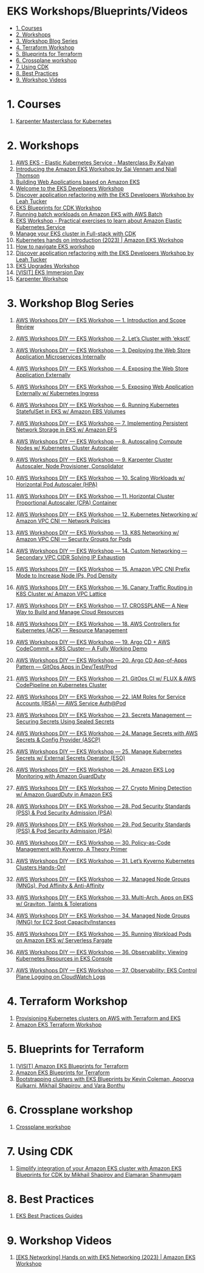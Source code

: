 <h1>EKS Workshops/Blueprints/Videos</h1>

<!-- TOC -->

- [1. Courses](#1-courses)
- [2. Workshops](#2-workshops)
- [3. Workshop Blog Series](#3-workshop-blog-series)
- [4. Terraform Workshop](#4-terraform-workshop)
- [5. Blueprints for Terraform](#5-blueprints-for-terraform)
- [6. Crossplane workshop](#6-crossplane-workshop)
- [7. Using CDK](#7-using-cdk)
- [8. Best Practices](#8-best-practices)
- [9. Workshop Videos](#9-workshop-videos)

<!-- /TOC -->

# 1. Courses

1. [Karpenter Masterclass for Kubernetes](https://www.udemy.com/course/karpenter-masterclass-for-kubernetes)

# 2. Workshops

1. [AWS EKS - Elastic Kubernetes Service - Masterclass By Kalyan](https://www.stacksimplify.com/aws-eks/)
1. [Introducing the Amazon EKS Workshop by Sai Vennam and Niall Thomson](https://aws.amazon.com/blogs/containers/introducing-the-amazon-eks-workshop/)
1. [Building Web Applications based on Amazon EKS](https://catalog.us-east-1.prod.workshops.aws/workshops/9c0aa9ab-90a9-44a6-abe1-8dff360ae428/en-US)
1. [Welcome to the EKS Developers Workshop](https://developers.eksworkshop.com/docs/introduction)
1. [Discover application refactoring with the EKS Developers Workshop by Leah Tucker](https://aws.amazon.com/blogs/containers/discover-application-refactoring-with-the-eks-developers-workshop/)
1. [EKS Blueprints for CDK Workshop](https://catalog.workshops.aws/eks-blueprints-for-cdk/en-US)
1. [Running batch workloads on Amazon EKS with AWS Batch](https://catalog.workshops.aws/running-batch-on-eks/en-US)
1. [EKS Workshop - Practical exercises to learn about Amazon Elastic Kubernetes Service](https://www.eksworkshop.com/)
1. [Manage your EKS cluster in Full-stack with CDK](https://catalog.us-east-1.prod.workshops.aws/workshops/c15012ac-d05d-46b1-8a4a-205e7c9d93c9/en-US/10-intro)
1. [Kubernetes hands on introduction (2023) | Amazon EKS Workshop](https://www.youtube.com/watch?v=_TFk5jQr2lk&list=PLehXSATXjcQGIctop3ok3xIMB1cUCPYEK)
1. [How to navigate EKS workshop](https://aws.plainenglish.io/hands-on-labs-for-amazon-eks-a-great-intro-to-learning-amazon-eks-8be386de483b)
1. [Discover application refactoring with the EKS Developers Workshop by Leah Tucker](https://aws.amazon.com/blogs/containers/discover-application-refactoring-with-the-eks-developers-workshop/)
1. [EKS Upgrades Workshop](https://eks-upgrades-workshop.netlify.app/docs/intro/)
1. [[VISIT] EKS Immersion Day](https://catalog.workshops.aws/eks-immersionday/en-US)
1. [Karpenter Workshop](https://catalog.workshops.aws/karpenter/en-US)

# 3. Workshop Blog Series

1. [AWS Workshops DIY — EKS Workshop — 1. Introduction and Scope Review](https://medium.com/the-aws-way/aws-workshops-diy-eks-workshop-1-introduction-and-scope-review-7599f38f06b3)
1. [AWS Workshops DIY — EKS Workshop — 2. Let’s Cluster with ‘eksctl’](https://medium.com/the-aws-way/aws-workshops-diy-eks-workshop-2-lets-cluster-with-eksctl-e129a4a3be9b)
1. [AWS Workshops DIY — EKS Workshop — 3. Deploying the Web Store Application Microservices Internally](https://medium.com/the-aws-way/aws-workshops-diy-eks-workshop-3-deploying-the-web-store-application-microservices-internally-7eb01cc1dcc8)
1. [AWS Workshops DIY — EKS Workshop — 4. Exposing the Web Store Application Externally](https://medium.com/the-aws-way/aws-workshops-diy-eks-workshop-4-exposing-the-web-store-application-externally-d91768f3ce0c)
1. [AWS Workshops DIY — EKS Workshop — 5. Exposing Web Application Externally w/ Kubernetes Ingress](https://medium.com/the-aws-way/aws-workshops-diy-eks-workshop-5-exposing-web-application-externally-w-kubernetes-ingress-ff413f428f34)
1. [AWS Workshops DIY — EKS Workshop — 6. Running Kubernetes StatefulSet in EKS w/ Amazon EBS Volumes](https://medium.com/the-aws-way/aws-workshops-diy-eks-workshop-6-running-kubernetes-statefulset-in-eks-w-amazon-ebs-volumes-728c4e70e339)
1. [AWS Workshops DIY — EKS Workshop — 7. Implementing Persistent Network Storage in EKS w/ Amazon EFS](https://medium.com/the-aws-way/aws-workshops-diy-eks-workshop-7-implementing-persistent-network-storage-in-eks-w-amazon-efs-72162a8c36cb)
1. [AWS Workshops DIY — EKS Workshop — 8. Autoscaling Compute Nodes w/ Kubernetes Cluster Autoscaler](https://medium.com/the-aws-way/aws-workshops-diy-eks-workshop-8-autoscaling-compute-nodes-w-kubernetes-cluster-autoscaler-fb8b0fe0fa2a)
1. [AWS Workshops DIY — EKS Workshop — 9. Karpenter Cluster Autoscaler, Node Provisioner, Consolidator](https://medium.com/the-aws-way/aws-workshops-diy-eks-workshop-9-karpenter-cluster-autoscaler-node-provisioner-consolidator-fff8b9e03615)
1. [AWS Workshops DIY — EKS Workshop — 10. Scaling Workloads w/ Horizontal Pod Autoscaler (HPA)](https://medium.com/the-aws-way/aws-workshops-diy-eks-workshop-10-scaling-workloads-w-horizontal-pod-autoscaler-hpa-f557aad553ad)
1. [AWS Workshops DIY — EKS Workshop — 11. Horizontal Cluster Proportional Autoscaler (CPA) Container](https://medium.com/the-aws-way/aws-workshops-diy-eks-workshop-11-horizontal-cluster-proportional-autoscaler-cpa-container-8ca11070865b)
1. [AWS Workshops DIY — EKS Workshop — 12. Kubernetes Networking w/ Amazon VPC CNI — Network Policies](https://medium.com/the-aws-way/aws-workshops-diy-eks-workshop-12-kubernetes-networking-w-amazon-vpc-cni-network-policies-0a0d51dc55cd)
1. [AWS Workshops DIY — EKS Workshop — 13. K8S Networking w/ Amazon VPC CNI — Security Groups for Pods](https://medium.com/the-aws-way/aws-workshops-diy-eks-workshop-13-k8s-networking-w-amazon-vpc-cni-security-groups-for-pods-213a346a2360)
1. [AWS Workshops DIY — EKS Workshop — 14. Custom Networking — Secondary VPC CIDR Solving IP Exhaustion](https://medium.com/the-aws-way/aws-workshops-diy-eks-workshop-14-custom-networking-secondary-vpc-cidr-solving-ip-exhaustion-357f3d4e7bac)
1. [AWS Workshops DIY — EKS Workshop — 15. Amazon VPC CNI Prefix Mode to Increase Node IPs, Pod Density](https://medium.com/the-aws-way/aws-workshops-diy-eks-workshop-15-amazon-vpc-cni-prefix-mode-to-increase-node-ips-pod-density-e3b90c7a6d54)
1. [AWS Workshops DIY — EKS Workshop — 16. Canary Traffic Routing in K8S Cluster w/ Amazon VPC Lattice](https://medium.com/the-aws-way/aws-workshops-diy-eks-workshop-16-canary-traffic-routing-in-k8s-cluster-w-amazon-vpc-lattice-7ea331572f94)
1. [AWS Workshops DIY — EKS Workshop — 17. CROSSPLANE— A New Way to Build and Manage Cloud Resources](https://medium.com/the-aws-way/aws-workshops-diy-eks-workshop-17-crossplane-a-new-way-to-build-and-manage-cloud-resources-41e61ebb8ec7)
1. [AWS Workshops DIY — EKS Workshop — 18. AWS Controllers for Kubernetes (ACK) — Resource Management](https://medium.com/the-aws-way/aws-workshops-diy-eks-workshop-18-aws-controllers-for-kubernetes-ack-resource-management-ec7e5d4db13d)
1. [AWS Workshops DIY — EKS Workshop — 19. Argo CD + AWS CodeCommit + K8S Cluster— A Fully Working Demo](https://medium.com/the-aws-way/aws-workshops-diy-eks-workshop-19-argo-cd-aws-codecommit-k8s-cluster-a-fully-working-demo-4f3fa53addb2)
1. [AWS Workshops DIY — EKS Workshop — 20. Argo CD App-of-Apps Pattern — GitOps Apps in Dev/Test/Prod](https://medium.com/the-aws-way/aws-workshops-diy-eks-workshop-20-argo-cd-app-of-apps-pattern-gitops-apps-in-dev-test-prod-73a8383b0753)

1. [AWS Workshops DIY — EKS Workshop — 21. GitOps CI w/ FLUX & AWS CodePipeline on Kubernetes Cluster](https://medium.com/the-aws-way/aws-workshops-diy-eks-workshop-21-gitops-ci-w-flux-aws-codepipeline-on-kubernetes-cluster-407645eccda3)
1. [AWS Workshops DIY — EKS Workshop — 22. IAM Roles for Service Accounts (IRSA) — AWS Service Auth@Pod](https://medium.com/the-aws-way/aws-workshops-diy-eks-workshop-22-iam-roles-for-service-accounts-irsa-d53c647e5f76)
1. [AWS Workshops DIY — EKS Workshop — 23. Secrets Management — Securing Secrets Using Sealed Secrets](https://medium.com/the-aws-way/aws-workshops-diy-eks-workshop-23-secrets-management-securing-secrets-using-sealed-secrets-beeebb0cb66f)
1. [AWS Workshops DIY — EKS Workshop — 24. Manage Secrets with AWS Secrets & Config Provider (ASCP)](https://medium.com/the-aws-way/aws-workshops-diy-eks-workshop-24-manage-secrets-with-aws-secrets-config-provider-ascp-302ee39d06c9)
1. [AWS Workshops DIY — EKS Workshop — 25. Manage Kubernetes Secrets w/ External Secrets Operator (ESO)](https://medium.com/the-aws-way/aws-workshops-diy-eks-workshop-24-manage-kubernetes-secrets-w-external-secrets-operator-eso-5b6b5ecca468)
1. [AWS Workshops DIY — EKS Workshop — 26. Amazon EKS Log Monitoring with Amazon GuardDuty](https://medium.com/the-aws-way/aws-workshops-diy-eks-workshop-26-amazon-eks-log-monitoring-with-amazon-guardduty-3dbc8ab19fd0)
1. [AWS Workshops DIY — EKS Workshop — 27. Crypto Mining Detection w/ Amazon GuardDuty in Amazon EKS](https://medium.com/the-aws-way/aws-workshops-diy-eks-workshop-27-crypto-mining-detection-w-amazon-guardduty-in-amazon-eks-f5d4ccdc298f)
1. [AWS Workshops DIY — EKS Workshop — 28. Pod Security Standards (PSS) & Pod Security Admission (PSA)](https://medium.com/the-aws-way/aws-workshops-diy-eks-workshop-28-pod-security-standards-pss-pod-security-admission-psa-1631b99f628b)
1. [AWS Workshops DIY — EKS Workshop — 29. Pod Security Standards (PSS) & Pod Security Admission (PSA)](https://medium.com/the-aws-way/aws-workshops-diy-eks-workshop-29-pod-security-standards-pss-pod-security-admission-psa-c17ceb8e6a9e)
1. [AWS Workshops DIY — EKS Workshop — 30. Policy-as-Code Management with Kyverno, A Theory Primer]()
1. [AWS Workshops DIY — EKS Workshop — 31. Let’s Kyverno Kubernetes Clusters Hands-On!](https://medium.com/the-aws-way/aws-workshops-diy-eks-workshop-31-lets-kyverno-kubernetes-cluster-hands-on-e59e87e83e72)
1. [AWS Workshops DIY — EKS Workshop — 32. Managed Node Groups (MNGs), Pod Affinity & Anti-Affinity](https://medium.com/the-aws-way/aws-workshops-diy-eks-workshop-32-managed-node-groups-mngs-pod-affinity-anti-affinity-17dc98aa8961)
1. [AWS Workshops DIY — EKS Workshop — 33. Multi-Arch. Apps on EKS w/ Graviton, Taints & Tolerations](https://medium.com/the-aws-way/aws-workshops-diy-eks-workshop-33-multi-arch-apps-on-eks-w-graviton-taints-tolerations-95b1cb826abb)
1. [AWS Workshops DIY — EKS Workshop — 34. Managed Node Groups (MNG) for EC2 Spot Capacity/Instances](https://medium.com/the-aws-way/aws-workshops-diy-eks-workshop-34-managed-node-groups-mng-for-ec2-spot-capacity-instances-de5d359d2110)
1. [AWS Workshops DIY — EKS Workshop — 35. Running Workload Pods on Amazon EKS w/ Serverless Fargate](https://medium.com/the-aws-way/aws-workshops-diy-eks-workshop-35-running-workload-pods-on-amazon-eks-w-serverless-fargate-57ea230d807f)
1. [AWS Workshops DIY — EKS Workshop — 36. Observability: Viewing Kubernetes Resources in EKS Console](https://medium.com/the-aws-way/aws-workshops-diy-eks-workshop-36-observability-viewing-kubernetes-resources-in-eks-console-f4cb670b8c4d)
1. [AWS Workshops DIY — EKS Workshop — 37. Observability: EKS Control Plane Logging on CloudWatch Logs](https://medium.com/the-aws-way/aws-workshops-diy-eks-workshop-37-observability-eks-control-plane-logging-on-cloudwatch-logs-8cd3d3684242)

# 4. Terraform Workshop

1. [Provisioning Kubernetes clusters on AWS with Terraform and EKS](https://learnk8s.io/terraform-eks)
1. [Amazon EKS Terraform Workshop](https://catalog.us-east-1.prod.workshops.aws/workshops/afee4679-89af-408b-8108-44f5b1065cc7/en-US)

# 5. Blueprints for Terraform

1. [[VISIT] Amazon EKS Blueprints for Terraform](https://aws-ia.github.io/terraform-aws-eks-blueprints/getting-started/)
1. [Amazon EKS Blueprints for Terraform](https://aws-ia.github.io/terraform-aws-eks-blueprints/)
1. [Bootstrapping clusters with EKS Blueprints by Kevin Coleman, Apoorva Kulkarni, Mikhail Shapirov, and Vara Bonthu](https://aws.amazon.com/blogs/containers/bootstrapping-clusters-with-eks-blueprints/)

# 6. Crossplane workshop

1. [Crossplane workshop](https://www.eksworkshop.com/docs/automation/controlplanes/crossplane/)

# 7. Using CDK

1. [Simplify integration of your Amazon EKS cluster with Amazon EKS Blueprints for CDK by Mikhail Shapirov and Elamaran Shanmugam](https://aws.amazon.com/blogs/infrastructure-and-automation/simplify-integration-of-your-amazon-eks-cluster-with-amazon-eks-blueprints-for-cdk/)

# 8. Best Practices

1. [EKS Best Practices Guides](https://aws.github.io/aws-eks-best-practices/)

# 9. Workshop Videos

1. [[EKS Networking] Hands on with EKS Networking (2023) | Amazon EKS Workshop](https://www.youtube.com/watch?v=EAZnXII9NTY&t=593s)

